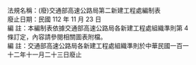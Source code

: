 法規名稱：(廢)交通部高速公路局第二新建工程處編制表  
廢止日期：民國 112 年 11 月 23 日  
編 註：本編制表依據交通部高速公路局各新建工程處組織準則第 4  
條訂定，內容請參閱相關圖表附檔。  
編 註：交通部高速公路局各新建工程處組織準則於中華民國一百一  
十二年十一月二十三日廢止  



